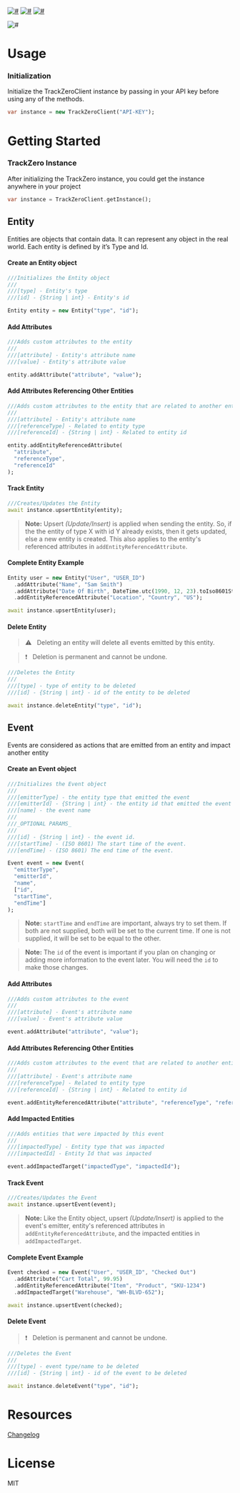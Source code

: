 [![#](https://img.shields.io/npm/v/@leiratech/trackzero-js)](https://www.npmjs.com/package/@leiratech/trackzero-js) [![#](https://img.shields.io/pub/v/leiratech_trackzero)](https://pub.dev/packages/leiratech_trackzero) [![#](https://img.shields.io/nuget/v/Leira.TrackZero.NetCore.svg)](https://www.nuget.org/packages/Leira.TrackZero.NetCore)

![#](https://img.shields.io/npm/l/@leiratech/trackzero-js)

# Usage

### Initialization

Initialize the TrackZeroClient instance by passing in your API key before using any of the methods.

```dart
var instance = new TrackZeroClient("API-KEY");
```

# Getting Started

### TrackZero Instance

After initializing the TrackZero instance, you could get the instance anywhere in your project

```dart
var instance = TrackZeroClient.getInstance();
```

## Entity

Entities are objects that contain data. It can represent any object in the real world. Each entity is defined by it’s Type and Id.

#### Create an Entity object

```dart
///Initializes the Entity object
///
///[type] - Entity's type
///[id] - {String | int} - Entity's id

Entity entity = new Entity("type", "id");
```

#### Add Attributes

```dart
///Adds custom attributes to the entity
///
///[attribute] - Entity's attribute name
///[value] - Entity's attribute value

entity.addAttribute("attribute", "value");
```

#### Add Attributes Referencing Other Entities

```dart
///Adds custom attributes to the entity that are related to another entity
///
///[attribute] - Entity's attribute name
///[referenceType] - Related to entity type
///[referenceId] - {String | int} - Related to entity id

entity.addEntityReferencedAttribute(
  "attribute",
  "referenceType",
  "referenceId"
);
```

#### Track Entity

```dart
///Creates/Updates the Entity
await instance.upsertEntity(entity);
```

> **Note:** Upsert _(Update/Insert)_ is applied when sending the entity. So, if the the entity of type X with id Y already exists, then it gets updated, else a new entity is created. This also applies to the entity's referenced attributes in `addEntityReferencedAttribute`.

#### Complete Entity Example

```dart
Entity user = new Entity("User", "USER_ID")
  .addAttribute("Name", "Sam Smith")
  .addAttribute("Date Of Birth", DateTime.utc(1990, 12, 23).toIso8601String()) //Make sure dates are in ISO8601 String
  .addEntityReferencedAttribute("Location", "Country", "US");

await instance.upsertEntity(user);
```

#### Delete Entity

> :warning: &nbsp; Deleting an entity will delete all events emitted by this entity.

> :exclamation: &nbsp; Deletion is permanent and cannot be undone.

```dart
///Deletes the Entity
///
///[type] - type of entity to be deleted
///[id] - {String | int} - id of the entity to be deleted

await instance.deleteEntity("type", "id");
```

## Event

Events are considered as actions that are emitted from an entity and impact another entity

#### Create an Event object

```dart
///Initializes the Event object
///
///[emitterType] - the entity type that emitted the event
///[emitterId] - {String | int} - the entity id that emitted the event
///[name] - the event name
///
///_OPTIONAL PARAMS_
///
///[id] - {String | int} - the event id.
///[startTime] - (ISO 8601) The start time of the event.
///[endTime] - (ISO 8601) The end time of the event.

Event event = new Event(
  "emitterType",
  "emitterId",
  "name",
  ["id",
  "startTime",
  "endTime"]
);
```

> **Note:** `startTime` and `endTime` are important, always try to set them. If both are not supplied, both will be set to the current time. If one is not supplied, it will be set to be equal to the other.

> **Note:** The `id` of the event is important if you plan on changing or adding more information to the event later. You will need the `id` to make those changes.

#### Add Attributes

```dart
///Adds custom attributes to the event
///
///[attribute] - Event's attribute name
///[value] - Event's attribute value

event.addAttribute("attribute", "value");
```

#### Add Attributes Referencing Other Entities

```dart
///Adds custom attributes to the event that are related to another entity
///
///[attribute] - Event's attribute name
///[referenceType] - Related to entity type
///[referenceId] - {String | int} - Related to entity id

event.addEntityReferencedAttribute("attribute", "referenceType", "referenceId");
```

#### Add Impacted Entities

```dart
///Adds entities that were impacted by this event
///
///[impactedType] - Entity type that was impacted
///[impactedId] - Entity Id that was impacted

event.addImpactedTarget("impactedType", "impactedId");
```

#### Track Event

```dart
///Creates/Updates the Event
await instance.upsertEvent(event);
```

> **Note:** Like the Entity object, upsert _(Update/Insert)_ is applied to the event's emitter, entity's referenced attributes in `addEntityReferencedAttribute`, and the impacted entities in `addImpactedTarget`.

#### Complete Event Example

```dart
Event checked = new Event("User", "USER_ID", "Checked Out")
  .addAttribute("Cart Total", 99.95)
  .addEntityReferencedAttribute("Item", "Product", "SKU-1234")
  .addImpactedTarget("Warehouse", "WH-BLVD-652");

await instance.upsertEvent(checked);
```

#### Delete Event

> :exclamation: &nbsp; Deletion is permanent and cannot be undone.

```dart
///Deletes the Event
///
///[type] - event type/name to be deleted
///[id] - {String | int} - id of the event to be deleted

await instance.deleteEvent("type", "id");
```

# Resources

[Changelog](./CHANGELOG.md)

# License

MIT
